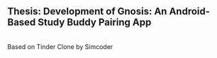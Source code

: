 <h2>Thesis: Development of Gnosis: An Android-Based Study Buddy Pairing App</h2>
<br>
Based on Tinder Clone by Simcoder
